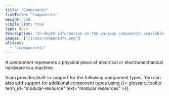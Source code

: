 ```yaml
---
title: "Components"
linkTitle: "Components"
weight: 500
simple_list: true
type: docs
description: "In-depth information on the various components available within the Viam system."
images: ["/icons/components.png"]
aliases:
  - "/components/"
---
```


A _component_ represents a physical piece of electrical or electromechanical hardware in a machine.

Viam provides built-in support for the following component types.
You can also add support for additional component types using {{< glossary_tooltip term_id="modular-resource" text="modular resources" >}}.
